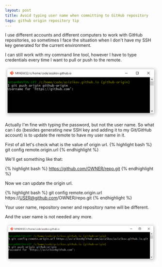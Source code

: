 ```yaml
---
layout: post
title: Avoid typing user name when committing to GitHub repository
tags: github origin repository tip
---
```


I use different accounts and different computers to work with GitHub repositories, so sometimes I face the situation when I don't have my SSH key generated for the current environment.

I can still work with my command line tool, however I have to type credentials every time I want to pull or push to the remote.

![credentials required](/images/github-origin/password-required.png)

Actually I'm fine with typing the password, but not the user name. So what can I do (besides generating new SSH key and adding it to my Git/GitHub account) is to update the remote to have my user name in it. 

First of all let's check what is the value of origin url.
{% highlight bash %}
git config remote.origin.url
{% endhighlight %}

We'll get something like that:

{% highlight bash %}
https://github.com/OWNER/repo.git
{% endhighlight %}

Now we can update the origin url.

{% highlight bash %}
git config remote.origin.url https://USER@github.com/OWNER/repo.git
{% endhighlight %}

Your user name, repository owner and repository name will be different.

And the user name is not needed any more.

![credentials not required](/images/github-origin/no-password.png)